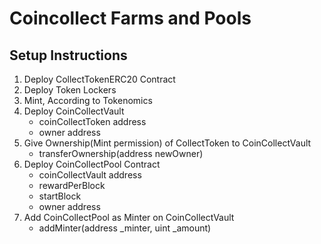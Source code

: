 # Coincollect Farms and Pools

## Setup Instructions

1. Deploy CollectTokenERC20 Contract
2. Deploy Token Lockers
3. Mint, According to Tokenomics
4. Deploy CoinCollectVault
    - coinCollectToken address
    - owner address
5. Give Ownership(Mint permission) of CollectToken to CoinCollectVault
    - transferOwnership(address newOwner)
6. Deploy CoinCollectPool Contract
    - coinCollectVault address
    - rewardPerBlock
    - startBlock
    - owner address
7. Add CoinCollectPool as Minter on CoinCollectVault
    - addMinter(address _minter, uint _amount)



